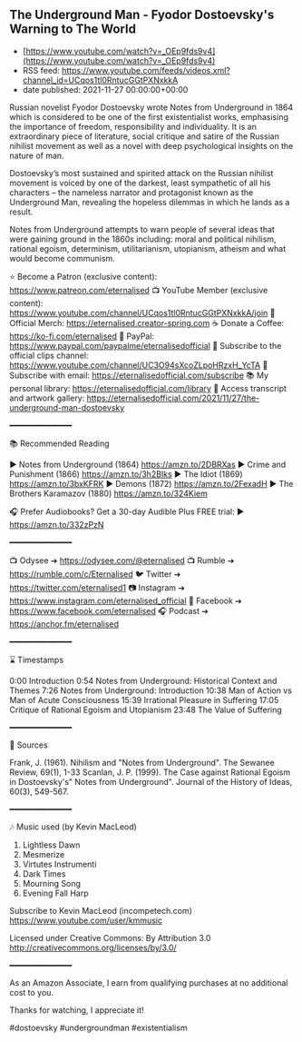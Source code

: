 ## The Underground Man - Fyodor Dostoevsky's Warning to The World
 - [https://www.youtube.com/watch?v=_OEp9fds9v4](https://www.youtube.com/watch?v=_OEp9fds9v4)
 - RSS feed: https://www.youtube.com/feeds/videos.xml?channel_id=UCqos1tl0RntucGGtPXNxkkA
 - date published: 2021-11-27 00:00:00+00:00

Russian novelist Fyodor Dostoevsky wrote Notes from Underground in 1864 which is considered to be one of the first existentialist works, emphasising the importance of freedom, responsibility and individuality. It is an extraordinary piece of literature, social critique and satire of the Russian nihilist movement as well as a novel with deep psychological insights on the nature of man.

Dostoevsky’s most sustained and spirited attack on the Russian nihilist movement is voiced by one of the darkest, least sympathetic of all his characters – the nameless narrator and protagonist known as the Underground Man, revealing the hopeless dilemmas in which he lands as a result.

Notes from Underground attempts to warn people of several ideas that were gaining ground in the 1860s including: moral and political nihilism, rational egoism, determinism, utilitarianism, utopianism, atheism and what would become communism. 

⭐ Become a Patron (exclusive content): https://www.patreon.com/eternalised
📺 YouTube Member (exclusive content): https://www.youtube.com/channel/UCqos1tl0RntucGGtPXNxkkA/join
🛒 Official Merch: https://eternalised.creator-spring.com
☕ Donate a Coffee: https://ko-fi.com/eternalised
📘 PayPal: https://www.paypal.com/paypalme/eternalisedofficial
🎦 Subscribe to the official clips channel: https://www.youtube.com/channel/UC3O94sXcoZLpoHRzxH_YcTA
📨 Subscribe with email: https://eternalisedofficial.com/subscribe
📚 My personal library: https://eternalisedofficial.com/library
🎨 Access transcript and artwork gallery: https://eternalisedofficial.com/2021/11/27/the-underground-man-dostoevsky

━━━━━━━━━━━━━

📚 Recommended Reading 

▶ Notes from Underground (1864)
https://amzn.to/2DBRXas
▶ Crime and Punishment (1866)
https://amzn.to/3h2BIks
▶ The Idiot (1869)
https://amzn.to/3bxKFRK
▶ Demons (1872)
https://amzn.to/2FexadH
▶ The Brothers Karamazov (1880)
https://amzn.to/324Kiem

🎧 Prefer Audiobooks? Get a 30-day Audible Plus FREE trial: 
▶ https://amzn.to/332zPzN

━━━━━━━━━━━━━

📺 Odysee ➔ https://odysee.com/@eternalised
📺 Rumble ➔ https://rumble.com/c/Eternalised
🐦 Twitter ➔ https://twitter.com/eternalised1
📷 Instagram ➔ https://www.instagram.com/eternalised_official
📘 Facebook ➔ https://www.facebook.com/eternalised
🎧 Podcast ➔ https://anchor.fm/eternalised

━━━━━━━━━━━━━

⌛ Timestamps

0:00 Introduction
0:54 Notes from Underground: Historical Context and Themes 
7:26 Notes from Underground: Introduction
10:38 Man of Action vs Man of Acute Consciousness
15:39 Irrational Pleasure in Suffering
17:05 Critique of Rational Egoism and Utopianism
23:48 The Value of Suffering

━━━━━━━━━━━━━

📝 Sources

Frank, J. (1961). Nihilism and "Notes from Underground". The Sewanee Review, 69(1), 1-33
Scanlan, J. P. (1999). The Case against Rational Egoism in Dostoevsky's" Notes from Underground". Journal of the History of Ideas, 60(3), 549-567.

━━━━━━━━━━━━━

🎶 Music used (by Kevin MacLeod)

1. Lightless Dawn
2. Mesmerize
3. Virtutes Instrumenti
4. Dark Times
5. Mourning Song
6. Evening Fall Harp

Subscribe to Kevin MacLeod (incompetech.com)
https://www.youtube.com/user/kmmusic

Licensed under Creative Commons: By Attribution 3.0
http://creativecommons.org/licenses/by/3.0/

━━━━━━━━━━━━━

As an Amazon Associate, I earn from qualifying purchases at no additional cost to you.

Thanks for watching, I appreciate it!

#dostoevsky #undergroundman #existentialism


